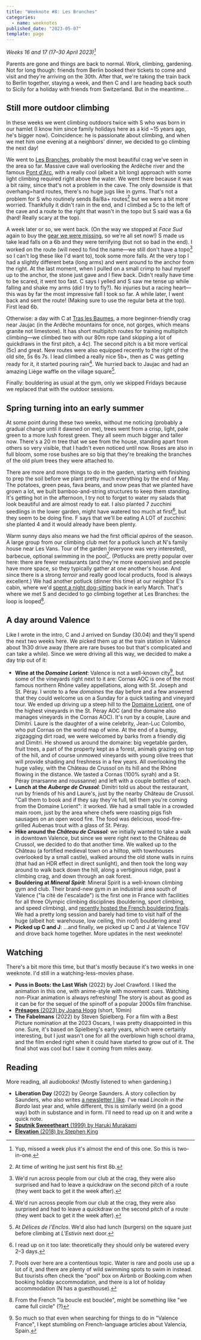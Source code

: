 ```yaml
---
title: "Weeknote #8: Les Branches"
categories:
  - name: weeknotes
published_date: "2023-05-07"
template: page
---
```


_Weeks 16 and 17 (17–30 April 2023)[^1]_

Parents are gone and things are back to normal. Work, climbing, gardening. Not for long though: friends from Berlin booked their tickets to come and visit and they're arriving on the 30th. After that, we're taking the train back to Berlin together, staying a week, and then C and I are heading back south to Sicily for a holiday with friends from Switzerland. But in the meantime...

## Still more outdoor climbing

In these weeks we went climbing outdoors twice with S who was born in our hamlet (I know him since family holidays here as a kid ~15 years ago, he's bigger now). Coincidence: he is passionate about climbing, and when we met him one evening at a neighbors' dinner, we decided to go climbing the next day!

We went to [Les Branches](https://www.ffme.fr/sne-fiche/679/), probably the most beautiful crag we've seen in the area so far. Massive cave wall overlooking the Ardèche river and the famous [Pont d'Arc](https://en.wikipedia.org/wiki/Pont_d%27Arc), with a really cool (albeit a bit long) approach with some light climbing required right above the water. We went there because it was a bit rainy, since that's not a problem in the cave. The only downside is that overhang=hard routes, there's no huge jugs like in gyms. That's not a problem for S who routinely sends 8a/8a+ routes[^2] but we were a bit more worried. Thankfully it didn't rain in the end, and I climbed a 5c to the left of the cave and a route to the right that wasn't in the topo but S said was a 6a (hard! Really scary at the top).

A week later or so, we went back. (On the way we stopped at _Face Sud_ again to buy the [gear we were missing](/notes/weeknote-7-fluctuating-weather-and-feelings/), so we're all set now!) S made us take lead falls on a 6b and they were terrifying (but not so bad in the end). I worked on the route (will need to find the name—we still don't have a topo[^3] so I can't log these like I'd want to), took some more falls. At the very top I had a slightly different beta (long arms) and went around to the anchor from the right. At the last moment, when I pulled on a small crimp to haul myself up to the anchor, the stone just gave and I flew back. Didn't really have time to be scared, it went too fast. C says I yelled and S saw me tense up while falling and shake my arms (did I try to fly?). No injuries but a racing heart—this was by far the most impressive fall I took so far. A while later, I went back and sent the route! (Making sure to use the regular beta at the top). First lead 6b.

Otherwise: a day with C at [Tras les Baumes](https://www.ffme.fr/sne-fiche/697/), a more beginner-friendly crag near Jaujac (in the Ardèche mountains for once, not gorges, which means granite not limestone). It has short multipitch routes for training multipitch climbing—we climbed two with our 80m rope (and skipping a lot of quickdraws in the first pitch, a 4c). The second pitch is a bit more vertical (5c) and great. New routes were also equipped recently to the right of the old site, 5s 6s 7s. I lead climbed a really nice 5b+, then as C was getting ready for it, it started pouring rain[^3]. We hurried back to Jaujac and had an amazing Liège waffle on the village square[^4].

Finally: bouldering as usual at the gym, only we skipped Fridays because we replaced that with the outdoor sessions.

## Spring turning into an early summer

At some point during these two weeks, without me noticing (probably a gradual change until it dawned on me), trees went from a crisp, light, pale green to a more lush forest green. They all seem much bigger and taller now. There's a 20 m tree that we see from the house, standing apart from others so very visible, that I hadn't even noticed until now. Roses are also in full bloom, some rose bushes are so big that they're breaking the branches of the old plum trees they were attached to.

There are more and more things to do in the garden, starting with finishing to prep the soil before we plant pretty much everything by the end of May. The potatoes, green peas, fava beans, and snow peas that we planted have grown a lot, we built bamboo-and-string structures to keep them standing. It's getting hot in the afternoon, I try not to forget to water my salads that look beautiful and are almost ready to eat. I also planted 7 zucchini seedlings in the lower garden, might have watered too much at first[^5], but they seem to be doing fine. F says that we'll be eating A LOT of zucchini: she planted 4 and it would already have been plenty.

Warm sunny days also means we had the first official <span lang="fr">_apéros_</span> of the season. A large group from our climbing club met for a potluck lunch at N's family house near Les Vans. Tour of the garden (everyone was very interested), barbecue, optional swimming in the pool[^6]. (Potlucks are pretty popular over here: there are fewer restaurants (and they're more expensive) and people have more space, so they typically gather at one another's house. And since there is a strong <span lang="fr">_terroir_</span> and really good local products, food is always excellent.) We had another potluck (dinner this time) at our neighbor E's cabin, where we'd [spent a night dog-sitting](/notes/weeknote-1-first-crag-climb/) back in early March. That's where we met S and decided to go climbing together at Les Branches: the loop is looped[^7].

## A day around Valence

Like I wrote in the intro, C and J arrived on Sunday (30.04) and they'll spend the next two weeks here. We picked them up at the train station in Valence about 1h30 drive away (there are rare buses too but that's complicated and can take a while). Since we were driving all this way, we decided to make a day trip out of it:

- **Wine at the _Domaine Lorient_**: Valence is not a well-known city[^8], but some of the vineyards right next to it are: Cornas AOC is one of the most famous northern Rhône valley appellations, along with St. Joseph and St. Péray. I wrote to a few <span lang="fr">_domaines_</span> the day before and a few answered that they could welcome us on a Sunday for a quick tasting and vineyard tour. We ended up driving up a steep hill to the [Domaine Lorient](https://www.domainelorient.com/), one of the highest vineyards in the St. Péray AOC (and the <span lang="fr">domaine</span> also manages vineyards in the Cornas AOC). It's run by a couple, Laure and Dimitri. Laure is the daughter of a wine celebrity, Jean-Luc Colombo, who put Cornas on the world map of wine. At the end of a bumpy, zigzagging dirt road, we were welcomed by barks from a friendly dig and Dimitri. He showed us around the <span lang="fr">domaine</span>: big vegetable garden, fruit trees, a part of the property kept as a forest, animals grazing on top of the hill, and of course unmowed vineyards with young olive trees that will provide shading and freshness in a few years. All overlooking the huge valley, with the Château de Crussol on its hill and the Rhône flowing in the distance. We tasted a Cornas (100% syrah) and a St. Péray (marsanne and roussanne) and left with a couple bottles of each.
- **Lunch at the _Auberge de Crussol_**: Dimitri told us about the restaurant, run by friends of his and Laure's, just by the nearby Château de Crussol. "Call them to book and if they say they're full, tell them you're coming from the Domaine Lorient": it worked. We had a small table in a crowded main room, just by the area where chefs were roasting pigs fish sausages on an open wood fire. The food was delicious, wood-fire-grilled Aubenas trout with a glass of St. Péray.
- **Hike around the _Château de Crussol_**: we initially wanted to take a walk in downtown Valence, but since we were right next to the Château de Crussol, we decided to do that another time. We walked up to the Château (a fortified medieval town on a hilltop, with townhouses overlooked by a small castle), walked around the old stone walls in ruins (that had an HDR effect in direct sunlight), and then took the long way around to walk back down the hill, along a vertiginous ridge, past a climbing crag, and down through an oak forest.
- **Bouldering at _Mineral Spirit_**: Mineral Spirit is a well-known climbing gym and club. Their brand-new gym in an industrial area south of Valence ("la cité de l'escalade") is the first one in France with facilities for all three Olympic climbing disciplines (bouldering, sport climbing, and speed climbing), and [recently hosted the French bouldering finals](https://www.youtube.com/watch?v=Kzl6ZWTmdB0). We had a pretty long session and barely had time to visit half of the huge (albeit hot: warehouse, low ceiling, thin roof) bouldering area!
- **Picked up C and J**: ...and finally, we picked up C and J at Valence TGV and drove back home together. More updates in the next weeknote!

## Watching

There's a bit more this time, but that's mostly because it's two weeks in one weeknote. I'd still in a watching-less-movies phase.

- **Puss in Boots: the Last Wish** (2022) by Joel Crawford. I liked the animation in this one, with anime-style with movement cues. Watching non-Pixar animation is always refreshing! The story is about as good as it can be for the sequel of the spinoff of a popular 2000s film franchise.
- [**Présages** (2023) by Joana Hogg](/notes/presages-by-joana-hogg/) (short, 10min)
- **The Fabelmans** (2022) by Steven Spielberg. For a film with a Best Picture nomination at the 2023 Oscars, I was pretty disappointed in this one. Sure, it's based on Spielberg's early years, which were certainly interesting, but I just wasn't one for all the overblown high school drama, and the film ended right when it could have started to grow out of it. The final shot was cool but I saw it coming from miles away.

## Reading

More reading, all audiobooks! (Mostly listened to when gardening.)

- **Liberation Day** (2022) by George Saunders. A story collection by Saunders, who also writes [a newsletter I like](https://georgesaunders.substack.com/). I've read _Lincoln in the Bardo_ last year and, while different, this is similarly weird (in a good way) both in substance and in form. I'll need to read up on it and write a quick note.
- [**Sputnik Sweeetheart** (1999) by Haruki Murakami](/notes/sputnik-sweetheart-by-haruki-murakami/)
- [**Elevation** (2018) by Stephen King](/notes/elevation-by-stephen-king/)

[^1]: Yup, missed a week plus it's almost the end of this one. So this is two-in-one.
[^2]: At time of writing he just sent his first 8b.
[^3]: We'd run across people from our club at the crag, they were also surprised and had to leave a quickdraw on the second pitch of a route (they went back to get it the week after).
[^4]: At _Délices de l'Enclos_. We'd also had lunch (burgers) on the square just before climbing at _L'Estivin_ next door.
[^5]: I read up on it too late: theoretically they should only be watered every 2–3 days.
[^6]: Pools over here are a contentious topic. Water is rare and pools use up a lot of it, and there are plenty of wild swimming spots to swim in instead. But tourists often check the "pool" box on Airbnb or Booking.com when booking holiday accommodation, and there is a lot of holiday accommodation (N has a guesthouse).
[^7]: From the French "la boucle est bouclée", might be something like "we came full circle" (?)
[^8]: So much so that even when searching for things to do in "Valence France", I kept stumbling on French-language articles about Valencia, Spain.
